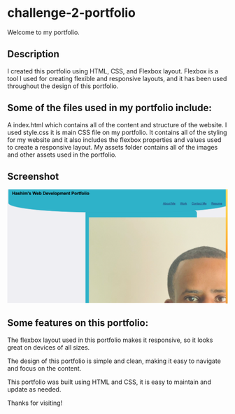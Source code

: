 # challenge-2-portfolio
Welcome to my portfolio.
## Description 


I created this portfolio using HTML, CSS, and Flexbox layout. Flexbox is a tool I used for creating flexible and responsive layouts, and it has been used throughout the design of this portfolio.

## Some of the files used in my portfolio include:


A index.html which contains all of the content and structure of the website.
I used style.css it is main CSS file on my portfolio. It contains all of the styling for my website and it also includes the flexbox properties and values used to create a responsive layout.
My assets folder contains all of the images and other assets used in the portfolio.

## Screenshot
![Screenshot of Deployed Site](./img/Screenshot%202023-03-23%20at%2010.40.17%20PM.png)



## Some features on this portfolio:


The flexbox layout used in this portfolio makes it responsive, so it looks great on devices of all sizes.

The design of this portfolio is simple and clean, making it easy to navigate and focus on the content.

This portfolio was built using HTML and CSS, it is easy to maintain and update as needed.

Thanks for visiting!